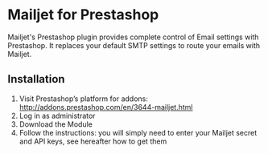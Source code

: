 Mailjet for Prestashop
=====================

Mailjet's Prestashop plugin provides complete control of Email settings with Prestashop.
It replaces your default SMTP settings to route your emails with Mailjet.


Installation
------------

1. Visit Prestashop’s platform for addons: http://addons.prestashop.com/en/3644-mailjet.html
2. Log in as administrator
3. Download the Module
4. Follow the instructions: you will simply need to enter your Mailjet secret and API keys, see hereafter how to get them
